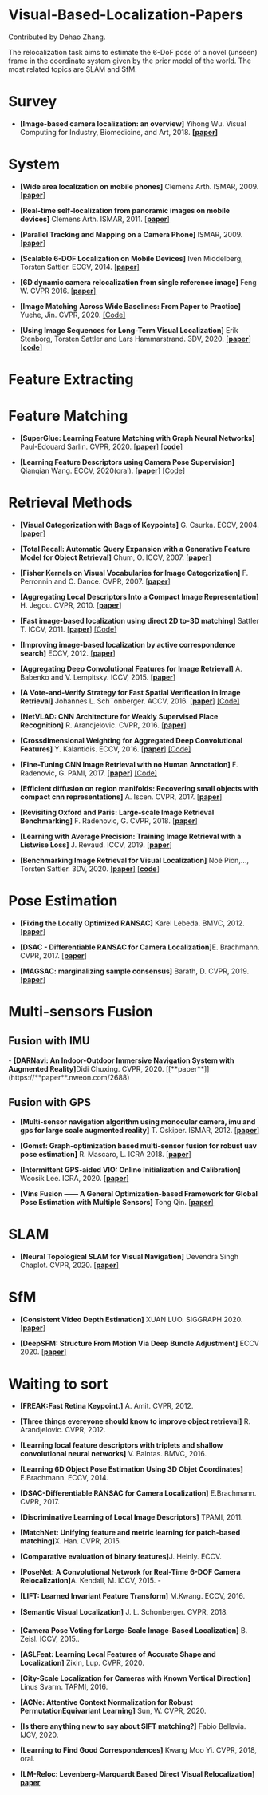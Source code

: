 # Visual-Based-Localization-Papers

Contributed by Dehao Zhang.

The relocalization task aims to estimate the 6-DoF pose of a novel (unseen) frame in the coordinate system given by the prior model of the world.  The most related topics are SLAM and SfM.


<h1 id="Surveys">Survey</h1>

- <b>[Image-based camera localization: an overview]</b> Yihong Wu. Visual Computing for Industry, Biomedicine, and Art, 2018. [**[paper]**](https://arxiv.org/abs/1610.03660)


<h1 id="system">System</h1>

- <b>[Wide area localization on mobile phones]</b> Clemens Arth. ISMAR, 2009. [[**paper**]](https://www.researchgate.net/publication/221221483_Wide_Area_Localization_on_Mobile_Phones)

- <b>[Real-time self-localization from panoramic images on mobile devices]</b> Clemens Arth. ISMAR, 2011. [[**paper**]](https://ieeexplore.ieee.org/document/6162870)

- <b>[Parallel Tracking and Mapping on a Camera Phone]</b> ISMAR, 2009. [[**paper**]](https://ieeexplore.ieee.org/document/5336495)


- <b>[Scalable 6-DOF Localization on Mobile Devices]</b> Iven Middelberg, Torsten Sattler. ECCV, 2014. [[**paper**]](https://www.graphics.rwth-aachen.de/media/**paper**s/ECCV14_preprint.pdf)

- <b>[6D dynamic camera relocalization from single reference image]</b> Feng W. CVPR 2016. [[**paper**]](http://openaccess.thecvf.com/content_cvpr_2016/**paper**s/Feng_6D_Dynamic_Camera_CVPR_2016_**paper**.pdf)


- <b>[Image Matching Across Wide Baselines: From Paper to Practice]</b> Yuehe, Jin. CVPR, 2020. <a href="https://github.com/ubc-vision/image-matching-benchmark">[Code]</a> 

- <b>[Using Image Sequences for Long-Term Visual Localization]</b> Erik Stenborg, Torsten Sattler and Lars Hammarstrand. 3DV, 2020. [[**paper**]](https://ieeexplore.ieee.org/document/9320360) [[**code**]](https://github.com/rulllars/SequentialVisualLocalization)


<h1 id="FeatureExtration">Feature Extracting</h1>

<h1 id="FeatureMatch">Feature Matching</h1>

- <b>[SuperGlue: Learning Feature Matching with Graph Neural Networks]  </b> Paul-Edouard Sarlin. CVPR, 2020. [[**paper**]](https://arxiv.org/abs/1911.11763) [[**code**]](https://github.com/magicleap/SuperGluePretrainedNetwork) 

- <b>[Learning Feature Descriptors using Camera Pose Supervision]  </b> Qianqian Wang. ECCV, 2020(oral). [[**paper**]](https://arxiv.org/abs/2004.13324) <a href="https://github.com/qianqianwang68/caps">[Code]</a>


<h1 id="Retrieval">Retrieval Methods</h1>

- **[Visual Categorization with Bags of Keypoints]** G. Csurka. ECCV, 2004. [[**paper**]](https://www.cs.cmu.edu/~efros/courses/LBMV07/Papers/csurka-eccv-04.pdf)

- <b>[Total Recall: Automatic Query Expansion
with a Generative Feature Model for Object Retrieval]</b> Chum, O. ICCV, 2007. [[**paper**]](https://www.robots.ox.ac.uk/~vgg/publications/**paper**s/chum07b.pdf)

- <b>[Fisher Kernels on Visual Vocabularies for Image Categorization]</b> F. Perronnin and C. Dance. CVPR, 2007. [[**paper**]](https://ieeexplore.ieee.org/document/4270291)

- <b>[Aggregating Local Descriptors Into a Compact Image Representation]</b> H. Jegou. CVPR, 2010. [[**paper**]](https://lear.inrialpes.fr/pubs/2010/JDSP10/jegou_compactimagerepresentation.pdf)

- <b>[Fast image-based localization using direct 2D to-3D matching]</b> Sattler T. ICCV, 2011. [[**paper**]](https://graphics.rwth-aachen.de/media/**paper**s/sattler_iccv11_preprint_011.pdf) <a href="https://www.graphics.rwth-aachen.de/software/image-localization/">[Code]</a>

- <b>[Improving image-based localization by active correspondence search]</b> ECCV, 2012. [[**paper**]](https://graphics.rwth-aachen.de/media/**paper**s/sattler_eccv12_preprint_1.pdf)

- <b> [Aggregating Deep Convolutional Features for Image Retrieval]</b> A. Babenko and V. Lempitsky. ICCV, 2015. [[**paper**]](https://arxiv.org/abs/1510.07493)

- <b>[A Vote-and-Verify Strategy for Fast Spatial Verification in Image Retrieval]</b> Johannes L. Sch¨onberger. ACCV, 2016. [[**paper**]](https://frahm.web.unc.edu/wp-content/uploads/sites/6231/2016/06/schoenberger2016vote.pdf) <a href="https://github.com/vote-and-verify">[Code]</a>

- <b>[NetVLAD: CNN Architecture for Weakly Supervised Place Recognition]</b> R. Arandjelovic. CVPR, 2016. [[**paper**]](https://arxiv.org/abs/1511.07247)

- <b>[Crossdimensional Weighting for Aggregated Deep Convolutional Features]</b> Y. Kalantidis. ECCV, 2016. [[**paper**]](https://arxiv.org/abs/1512.04065) <a href="https://github.com/yahoo/crow">[Code]</a> 

- <b>[Fine-Tuning CNN Image Retrieval with no Human Annotation]</b> F. Radenovic, G. PAMI, 2017. [[**paper**]](https://arxiv.org/pdf/1711.02512) <a href="http://cmp.felk.cvut.cz/cnnimageretrieval">[Code]</a>

- <b>[Efficient diffusion on region manifolds: Recovering small objects with compact cnn representations]</b> A. Iscen. CVPR, 2017. [[**paper**]](https://arxiv.org/abs/1611.05113)

- <b>[Revisiting Oxford and Paris: Large-scale Image Retrieval Benchmarking]</b> F. Radenovic, G. CVPR, 2018.  [[**paper**]](https://arxiv.org/abs/1803.11285)

- <b>[Learning with Average Precision: Training Image Retrieval with a Listwise Loss]</b> J. Revaud. ICCV, 2019. [[**paper**]](https://arxiv.org/abs/1906.07589)


- <b>[Benchmarking Image Retrieval for Visual Localization]</b> Noé Pion,..., Torsten Sattler. 3DV, 2020. [[**paper**]](https://arxiv.org/abs/2011.11946) <a href="https://github.com/naver/kapture-localization">[**code**]</a> 

<h1 id="Pose">Pose Estimation</h1>

- <b>[Fixing the Locally Optimized RANSAC]</b>  Karel Lebeda. BMVC, 2012. [[**paper**]](http://www.bmva.org/bmvc/2012/BMVC/**paper**095/**paper**095.pdf)

- <b>[DSAC - Differentiable RANSAC for Camera Localization]</b>E. Brachmann. CVPR, 2017. [[**paper**]](https://arxiv.org/abs/1611.05705)

- <b>[MAGSAC: marginalizing sample consensus]</b>  Barath, D. CVPR, 2019. [[**paper**]](https://arxiv.org/abs/1803.07469)


<h1 id="Fusion">Multi-sensors Fusion</h1>
<h2 id="Fusion with IMU">Fusion with IMU</h2>
- <b>[DARNavi: An Indoor-Outdoor Immersive Navigation System with Augmented Reality]</b>Didi Chuxing. CVPR, 2020. [[**paper**]](https://**paper**.nweon.com/2688)

<h2 id="Fusion with GPS">Fusion with GPS</h2>

- <b>[Multi-sensor navigation algorithm using monocular camera, imu and gps for large scale augmented reality]</b> T. Oskiper. ISMAR, 2012. [[**paper**]](https://ieeexplore.ieee.org/document/6402541)

- <b>[Gomsf: Graph-optimization based multi-sensor fusion for robust uav pose estimation]</b> R. Mascaro, L. ICRA 2018. [[**paper**]](https://ieeexplore.ieee.org/document/8460193)

- <b>[Intermittent GPS-aided VIO: Online Initialization and Calibration]</b> Woosik Lee. ICRA, 2020. [[**paper**]](https://ieeexplore.ieee.org/document/9197029)

- <b>[Vins Fusion —— A General Optimization-based Framework for Global
Pose Estimation with Multiple Sensors]</b> Tong Qin. [[**paper**]](https://arxiv.org/abs/1901.03642)




<h1 id="SLAM">SLAM</h1>

- <b>[Neural Topological SLAM for Visual Navigation]</b> Devendra Singh Chaplot. CVPR, 2020. [[**paper**]](https://arxiv.org/abs/2005.12256)


<h1 id="SfM">SfM</h1>

- <b>[Consistent Video Depth Estimation]</b> XUAN LUO. SIGGRAPH 2020. [[**paper**]](https://arxiv.org/abs/2004.15021)

- <b>[DeepSFM: Structure From Motion Via Deep Bundle Adjustment]</b> ECCV 2020. [[**paper**]](https://arxiv.org/abs/1912.09697)


<h1 id="Wait">Waiting to sort</h1>

- <b>[FREAK:Fast Retina Keypoint.]</b> A. Amit. CVPR, 2012.

- <b>[Three things evereyone should know to improve object retrieval]</b> R. Arandjelovic. CVPR, 2012. 

- <b>[Learning local feature descriptors with triplets and shallow convolutional neural networks]</b> V. Balntas. BMVC, 2016. 

- <b>[Learning 6D Object Pose Estimation Using 3D Objet Coordinates]</b> E.Brachmann. ECCV, 2014.

- <b>[DSAC-Differentiable RANSAC for Camera Localization]</b> E.Brachmann. CVPR, 2017. 

- <b>[Discriminative Learning of Local Image Descriptors]</b> TPAMI, 2011.


- <b>[MatchNet: Unifying feature and metric learning for patch-based matching]</b>X. Han. CVPR, 2015. 

- <b>[Comparative evaluation of binary features]</b>J. Heinly. ECCV. 

- <b>[PoseNet: A Convolutional Network for Real-Time 6-DOF Camera Relocalization]</b>A. Kendall, M. ICCV, 2015. -

- <b>[LIFT: Learned Invariant Feature Transform]</b> M.Kwang. ECCV, 2016.

- <b>[Semantic Visual Localization]</b> J. L. Schonberger. CVPR, 2018. 

- <b>[Camera Pose Voting for Large-Scale Image-Based Localization]</b> B. Zeisl. ICCV, 2015.. 

- <b>[ASLFeat: Learning Local Features of Accurate Shape and Localization]</b> Zixin, Lup. CVPR, 2020. 

- <b>[City-Scale Localization for Cameras with Known Vertical Direction]</b> Linus Svarm. TAPMI, 2016. 

- <b>[ACNe: Attentive Context Normalization for Robust PermutationEquivariant Learning]</b> Sun, W. CVPR, 2020.

- <b>[Is there anything new to say about SIFT matching?]</b> Fabio Bellavia. IJCV, 2020.

- <b>[Learning to Find Good Correspondences]</b> Kwang Moo Yi. CVPR, 2018, oral.

- <b> [LM-Reloc: Levenberg-Marquardt Based Direct Visual Relocalization] </b> [**paper**](https://arxiv.org/abs/2010.06323)




